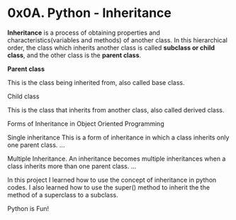 # 0x0A. Python - Inheritance

**Inheritance** is a process of obtaining properties and characteristics(variables and methods) of another class. In this hierarchical order, the class which inherits another class is called **subclass or child class**, and the other class is the **parent class**.

**Parent class**

This is the class being inherited from, also called base class.

Child class

This is the class that inherits from another class, also called derived class.

Forms of Inheritance in Object Oriented Programming

Single inheritance
This is a form of inheritance in which a class inherits only one parent class. ...

Multiple Inheritance.
An inheritance becomes multiple inheritances when a class inherits more than one parent class. ...

In this project I learned how to use the concept of inheritance in python codes.
I also learned how to use the super() method to inherit the the method of a superclass to a subclass.

Python is Fun!
